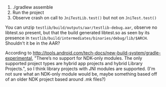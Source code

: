 1. ./gradlew assemble
2. Run the project
3. Observe crash on call to `JniTestLib.test()` but not on `JniTest.test()`

You can unzip `testlib/build/outputs/aar/testlib-debug.aar`, observe no libtest.so present, but
that the build generated libtest.so as seen by its presence in
`testlib/build/intermediates/binaries/debug/lib/$ARCH`. Shouldn't it be in the AAR?

According to http://tools.android.com/tech-docs/new-build-system/gradle-experimental,
"There’s no support for NDK-only modules. The only supported project types are hybrid app projects
and hybrid Library Projects.", so I think library projects with JNI modules are supported.
(I'm not sure what an NDK-only module would be, maybe something based off of an older NDK project
based around .mk files?)
